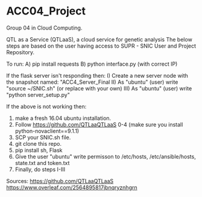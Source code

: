 # ACC04_Project
Group 04 in Cloud Computing.

QTL as a Service (QTLaaS), a cloud service for genetic analysis
The below steps are based on the user having access to SUPR - SNIC User and Project Repository.

To run:
A) pip install requests 
B) python interface.py (with correct IP)

If the flask server isn't responding then:
I) Create a new server node with the snapshot named: "ACC4_Server_Final
II) As "ubuntu" (user) write "source ~/SNIC.sh" (or replace with your own)
III) As "ubuntu" (user) write "python server_setup.py"

If the above is not working then:
1) make a fresh 16.04 ubuntu installation.
2) Follow https://github.com/QTLaaQTLaaS 0-4 (make sure you install python-novaclient==9.1.1) 
3) SCP your SNIC.sh file.
4) git clone this repo.
5) pip install sh, Flask
6) Give the user "ubuntu" write permisson to /etc/hosts, /etc/ansible/hosts, state.txt and token.txt
7) Finally, do steps I-III 

Sources:
https://github.com/QTLaaQTLaaS
https://www.overleaf.com/2564895817jbnqryznhgrn
